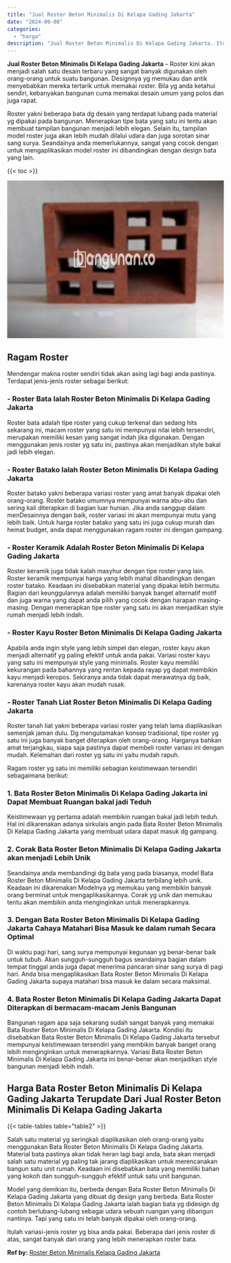 ```yaml
---
title: "Jual Roster Beton Minimalis Di Kelapa Gading Jakarta"
date: "2024-09-08"
categories: 
  - "harga"
description: "Jual Roster Beton Minimalis Di Kelapa Gading Jakarta. Itulah variasi-jenis roster yg bisa anda pakai. Beberapa dari jenis roster di atas, sangat banyak dari..."
---
```


**Jual Roster Beton Minimalis Di Kelapa Gading Jakarta** – Roster kini akan menjadi salah satu desain terbaru yang sangat banyak digunakan oleh orang-orang untuk suatu bangunan. Designnya yg memukau dan antik menyebabkan mereka tertarik untuk memakai roster. Bila yg anda ketahui sendiri, kebanyakan bangunan cuma memakai desain umum yang polos dan juga rapat.

Roster yakni beberapa bata dg desain yang terdapat lubang pada material yg dipakai pada bangunan. Menerapkan tipe bata yang satu ini tentu akan membuat tampilan bangunan menjadi lebih elegan. Selain itu, tampilan model roster juga akan lebih mudah dilalui udara dan juga sorotan sinar sang surya. Seandainya anda memerlukannya, sangat yang cocok dengan untuk mengaplikasikan model roster ini dibandingkan dengan design bata yang lain.

{{< toc >}}

![Jual Roster Beton Minimalis Di Kelapa Gading Jakarta](/images/bata-roster-minimalis-09.png)

## Ragam Roster

Mendengar makna roster sendiri tidak akan asing lagi bagi anda pastinya. Terdapat jenis-jenis roster sebagai berikut:

### \- Roster Bata Ialah Roster Beton Minimalis Di Kelapa Gading Jakarta

Roster bata adalah tipe roster yang cukup terkenal dan sedang hits sekarang ini, macam roster yang satu ini mempunyai nilai lebih tersendiri, merupakan memiliki kesan yang sangat indah jika digunakan. Dengan menggunakan jenis roster yg satu ini, pastinya akan menjadikan style bakal jadi lebih elegan.

### \- Roster Batako Ialah Roster Beton Minimalis Di Kelapa Gading Jakarta

Roster batako yakni beberapa variasi roster yang amat banyak dipakai oleh orang-orang. Roster batako umumnya mempunyai warna abu-abu dan sering kali diterapkan di bagian luar hunian. Jika anda sanggup dalam menDesainnya dengan baik, roster variasi ini akan mempunyai mutu yang lebih baik. Untuk harga roster batako yang satu ini juga cukup murah dan hemat budget, anda dapat menggunakan ragam roster ini dengan gampang.

### \- Roster Keramik Adalah Roster Beton Minimalis Di Kelapa Gading Jakarta

Roster keramik juga tidak kalah masyhur dengan tipe roster yang lain. Roster keramik mempunyai harga yang lebih mahal dibandingkan dengan roster batako. Keadaan ini disebabkan material yang dipakai lebih bermutu. Bagian dari keunggulannya adalah memiliki banyak banget alternatif motif dan juga warna yang dapat anda pilih yang cocok dengan harapan masing-masing. Dengan menerapkan tipe roster yang satu ini akan menjadikan style rumah menjadi lebih indah.

### \- Roster Kayu Roster Beton Minimalis Di Kelapa Gading Jakarta

Apabila anda ingin style yang lebih simpel dan elegan, roster kayu akan menjadi alternatif yg paling efektif untuk anda pakai. Variasi roster kayu yang satu ini mempunyai style yang minimalis. Roster kayu memiliki kekurangan pada bahannya yang rentan kepada rayap yg dapat membikin kayu menjadi keropos. Sekiranya anda tidak dapat merawatnya dg baik, karenanya roster kayu akan mudah rusak.

### \- Roster Tanah Liat Roster Beton Minimalis Di Kelapa Gading Jakarta

Roster tanah liat yakni beberapa variasi roster yang telah lama diaplikasikan semenjak jaman dulu. Dg mengutamakan konsep tradisional, tipe roster yg satu ini juga banyak banget diterapkan oleh orang-orang. Harganya bahkan amat terjangkau, siapa saja pastinya dapat membeli roster variasi ini dengan mudah. Kelemahan dari roster yg satu ini yaitu mudah rapuh.

Ragam roster yg satu ini memiliki sebagian keistimewaan tersendiri sebagaimana berikut:

### 1\. Bata Roster Beton Minimalis Di Kelapa Gading Jakarta ini Dapat Membuat Ruangan bakal jadi Teduh

Keistimewaan yg pertama adalah membikin ruangan bakal jadi lebih teduh. Hal ini dikarenakan adanya sirkulais angin pada Bata Roster Beton Minimalis Di Kelapa Gading Jakarta yang membuat udara dapat masuk dg gampang.

### 2\. Corak Bata Roster Beton Minimalis Di Kelapa Gading Jakarta akan menjadi Lebih Unik

Seandainya anda membandingi dg bata yang pada biasanya, model Bata Roster Beton Minimalis Di Kelapa Gading Jakarta terbilang lebih unik. Keadaan ini dikarenakan Modelnya yg memukau yang membikin banyak orang berminat untuk mengaplikasikannya. Corak yg unik dan memukau tentu akan membikin anda menginginkan untuk menerapkannya.

### 3\. Dengan Bata Roster Beton Minimalis Di Kelapa Gading Jakarta Cahaya Matahari Bisa Masuk ke dalam rumah Secara Optimal

Di waktu pagi hari, sang surya mempunyai kegunaan yg benar-benar baik untuk tubuh. Akan sungguh-sungguh bagus seandainya bagian dalam tempat tinggal anda juga dapat menerima pancaran sinar sang surya di pagi hari. Anda bisa mengaplikasikan Bata Roster Beton Minimalis Di Kelapa Gading Jakarta supaya matahari bisa masuk ke dalam secara maksimal.

### 4\. Bata Roster Beton Minimalis Di Kelapa Gading Jakarta Dapat Diterapkan di bermacam-macam Jenis Bangunan

Bangunan ragam apa saja sekarang sudah sangat banyak yang memakai Bata Roster Beton Minimalis Di Kelapa Gading Jakarta. Kondisi itu disebabkan Bata Roster Beton Minimalis Di Kelapa Gading Jakarta tersebut mempunyai keistimewaan tersendiri yang membikin banyak banget orang lebih menginginkan untuk menerapkannya. Variasi Bata Roster Beton Minimalis Di Kelapa Gading Jakarta ini benar-benar akan menjadikan style bangunan menjadi lebih indah.

## Harga Bata Roster Beton Minimalis Di Kelapa Gading Jakarta Terupdate Dari Jual Roster Beton Minimalis Di Kelapa Gading Jakarta

{{< table-tables table="table2" >}}

Salah satu material yg seringkali diaplikasikan oleh orang-orang yaitu menggunakan Bata Roster Beton Minimalis Di Kelapa Gading Jakarta. Material bata pastinya akan tidak heran lagi bagi anda, bata akan menjadi salah satu material yg paling tak jarang diaplikasikan untuk merencanakan bangun satu unit rumah. Keadaan ini disebabkan bata yang memiliki bahan yang kokoh dan sungguh-sungguh efektif untuk satu unit bangunan.

Model yang demikian itu, berbeda dengan Bata Roster Beton Minimalis Di Kelapa Gading Jakarta yang dibuat dg design yang berbeda. Bata Roster Beton Minimalis Di Kelapa Gading Jakarta ialah bagian bata yg didesign dg contoh berlubang-lubang sebagai udara sebuah ruangan yang dibangun nantinya. Tapi yang satu ini telah banyak dipakai oleh orang-orang.

Itulah variasi-jenis roster yg bisa anda pakai. Beberapa dari jenis roster di atas, sangat banyak dari orang yang lebih menerapkan roster bata.

**Ref by:** [Roster Beton Minimalis Kelapa Gading Jakarta](https://id.wikipedia.org/wiki/Roster)
